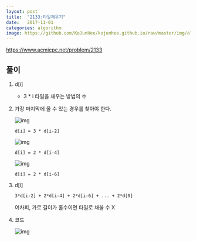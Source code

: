 ```yaml
---
layout: post
title:  "2133:타일채우기"
date:   2017-11-01
categories: algorithm
image: https://github.com/KoJunHee/kojunhee.github.io/raw/master/img/algorithm.png
---
```



<https://www.acmicpc.net/problem/2133>

## 풀이

1. d[i] 

	- 3 * i 타일을 채우는 방법의 수 
	

2. 가장 마지막에 올 수 있는 경우를 찾아야 한다.

	![img](https://github.com/KoJunHee/kojunhee.github.io/raw/master/img/1.png)
	
	```
	d[i] = 3 * d[i-2]
	```
	
	![img](https://github.com/KoJunHee/kojunhee.github.io/raw/master/img/2.png)
	
	```
	d[i] = 2 * d[i-4]
	```
	
	![img](https://github.com/KoJunHee/kojunhee.github.io/raw/master/img/3.png)
	
	```
	d[i] = 2 * d[i-6]
	```

3. d[i]

	```
	3*d[i-2] + 2*d[i-4] + 2*d[i-6] + ... + 2*d[0]
	```
	어차피, 가로 길이가 홀수이면 타일로 채울 수 X
	
4. 코드

	![img](https://github.com/KoJunHee/kojunhee.github.io/raw/master/img/4.png)

		




